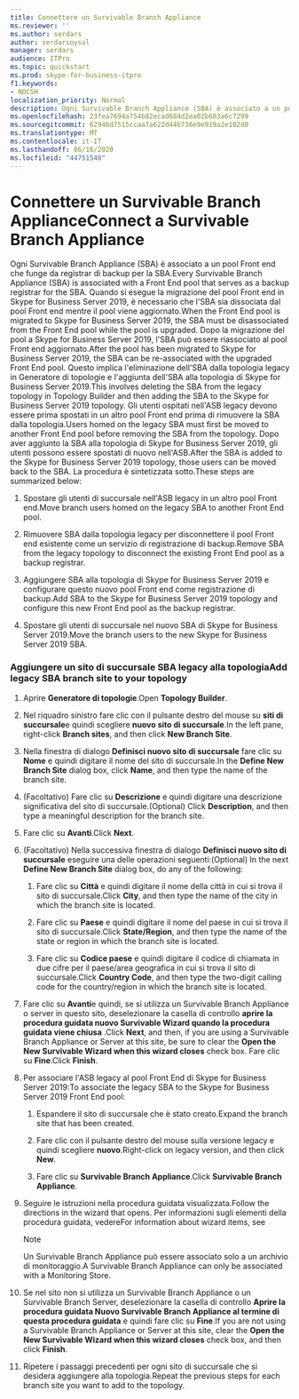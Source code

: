 ```yaml
---
title: Connettere un Survivable Branch Appliance
ms.reviewer: ''
ms.author: serdars
author: serdarsoysal
manager: serdars
audience: ITPro
ms.topic: quickstart
ms.prod: skype-for-business-itpro
f1.keywords:
- NOCSH
localization_priority: Normal
description: Ogni Survivable Branch Appliance (SBA) è associato a un pool Front end che funge da registrar di backup per la SBA. Quando si esegue la migrazione del pool Front end su Skype for Business Server 2019, è necessario che l'SBA sia dissociata dal pool Front end quando il pool viene aggiornato, una volta che il pool è stato migrato su Skype for Business Server 2019, l'SBA può essere riassociato al pool Front end aggiornato. Questo implica l'eliminazione dell'SBA dalla topologia legacy in Generatore di topologie e l'aggiunta dell'SBA alla topologia di Skype for Business Server 2019. Gli utenti ospitati nell'ASB legacy devono essere prima spostati in un altro pool Front end prima di rimuovere la SBA dalla topologia. Dopo aver aggiunto l'SBA alla topologia di Skype for Business Server 2019, gli utenti possono quindi essere spostati di nuovo nell'ASB. La procedura è sintetizzata sotto.
ms.openlocfilehash: 23fea7694a754b82ecad684d2ea02b603a6c7299
ms.sourcegitcommit: 62946d7515ccaa7a622d44b736e9e919a2e102d0
ms.translationtype: MT
ms.contentlocale: it-IT
ms.lasthandoff: 06/16/2020
ms.locfileid: "44751548"
---
```

# <a name="connect-a-survivable-branch-appliance"></a><span data-ttu-id="a7355-108">Connettere un Survivable Branch Appliance</span><span class="sxs-lookup"><span data-stu-id="a7355-108">Connect a Survivable Branch Appliance</span></span>

<span data-ttu-id="a7355-109">Ogni Survivable Branch Appliance (SBA) è associato a un pool Front end che funge da registrar di backup per la SBA.</span><span class="sxs-lookup"><span data-stu-id="a7355-109">Every Survivable Branch Appliance (SBA) is associated with a Front End pool that serves as a backup registrar for the SBA.</span></span> <span data-ttu-id="a7355-110">Quando si esegue la migrazione del pool Front end in Skype for Business Server 2019, è necessario che l'SBA sia dissociata dal pool Front end mentre il pool viene aggiornato.</span><span class="sxs-lookup"><span data-stu-id="a7355-110">When the Front End pool is migrated to Skype for Business Server 2019, the SBA must be disassociated from the Front End pool while the pool is upgraded.</span></span> <span data-ttu-id="a7355-111">Dopo la migrazione del pool a Skype for Business Server 2019, l'SBA può essere riassociato al pool Front end aggiornato.</span><span class="sxs-lookup"><span data-stu-id="a7355-111">After the pool has been migrated to Skype for Business Server 2019, the SBA can be re-associated with the upgraded Front End pool.</span></span> <span data-ttu-id="a7355-112">Questo implica l'eliminazione dell'SBA dalla topologia legacy in Generatore di topologie e l'aggiunta dell'SBA alla topologia di Skype for Business Server 2019.</span><span class="sxs-lookup"><span data-stu-id="a7355-112">This involves deleting the SBA from the legacy topology in Topology Builder and then adding the SBA to the Skype for Business Server 2019 topology.</span></span> <span data-ttu-id="a7355-113">Gli utenti ospitati nell'ASB legacy devono essere prima spostati in un altro pool Front end prima di rimuovere la SBA dalla topologia.</span><span class="sxs-lookup"><span data-stu-id="a7355-113">Users homed on the legacy SBA must first be moved to another Front End pool before removing the SBA from the topology.</span></span> <span data-ttu-id="a7355-114">Dopo aver aggiunto la SBA alla topologia di Skype for Business Server 2019, gli utenti possono essere spostati di nuovo nell'ASB.</span><span class="sxs-lookup"><span data-stu-id="a7355-114">After the SBA is added to the Skype for Business Server 2019 topology, those users can be moved back to the SBA.</span></span> <span data-ttu-id="a7355-115">La procedura è sintetizzata sotto.</span><span class="sxs-lookup"><span data-stu-id="a7355-115">These steps are summarized below:</span></span>
  
1. <span data-ttu-id="a7355-116">Spostare gli utenti di succursale nell'ASB legacy in un altro pool Front end.</span><span class="sxs-lookup"><span data-stu-id="a7355-116">Move branch users homed on the legacy SBA to another Front End pool.</span></span>
    
2. <span data-ttu-id="a7355-117">Rimuovere SBA dalla topologia legacy per disconnettere il pool Front end esistente come un servizio di registrazione di backup.</span><span class="sxs-lookup"><span data-stu-id="a7355-117">Remove SBA from the legacy topology to disconnect the existing Front End pool as a backup registrar.</span></span>
    
3. <span data-ttu-id="a7355-118">Aggiungere SBA alla topologia di Skype for Business Server 2019 e configurare questo nuovo pool Front end come registrazione di backup.</span><span class="sxs-lookup"><span data-stu-id="a7355-118">Add SBA to the Skype for Business Server 2019 topology and configure this new Front End pool as the backup registrar.</span></span> 
    
4. <span data-ttu-id="a7355-119">Spostare gli utenti di succursale nel nuovo SBA di Skype for Business Server 2019.</span><span class="sxs-lookup"><span data-stu-id="a7355-119">Move the branch users to the new Skype for Business Server 2019 SBA.</span></span>
    
### <a name="add-legacy-sba-branch-site-to-your-topology"></a><span data-ttu-id="a7355-120">Aggiungere un sito di succursale SBA legacy alla topologia</span><span class="sxs-lookup"><span data-stu-id="a7355-120">Add legacy SBA branch site to your topology</span></span>

1. <span data-ttu-id="a7355-121">Aprire **Generatore di topologie**.</span><span class="sxs-lookup"><span data-stu-id="a7355-121">Open **Topology Builder**.</span></span>
    
2. <span data-ttu-id="a7355-122">Nel riquadro sinistro fare clic con il pulsante destro del mouse su **siti di succursale**e quindi scegliere **nuovo sito di succursale**.</span><span class="sxs-lookup"><span data-stu-id="a7355-122">In the left pane, right-click **Branch sites**, and then click **New Branch Site**.</span></span>
    
3. <span data-ttu-id="a7355-123">Nella finestra di dialogo **Definisci nuovo sito di succursale** fare clic su **Nome** e quindi digitare il nome del sito di succursale.</span><span class="sxs-lookup"><span data-stu-id="a7355-123">In the **Define New Branch Site** dialog box, click **Name**, and then type the name of the branch site.</span></span>
    
4. <span data-ttu-id="a7355-124">(Facoltativo) Fare clic su **Descrizione** e quindi digitare una descrizione significativa del sito di succursale.</span><span class="sxs-lookup"><span data-stu-id="a7355-124">(Optional) Click **Description**, and then type a meaningful description for the branch site.</span></span>
    
5. <span data-ttu-id="a7355-125">Fare clic su **Avanti**.</span><span class="sxs-lookup"><span data-stu-id="a7355-125">Click **Next**.</span></span>
    
6. <span data-ttu-id="a7355-126">(Facoltativo) Nella successiva finestra di dialogo **Definisci nuovo sito di succursale** eseguire una delle operazioni seguenti:</span><span class="sxs-lookup"><span data-stu-id="a7355-126">(Optional) In the next **Define New Branch Site** dialog box, do any of the following:</span></span> 
    
    1. <span data-ttu-id="a7355-127">Fare clic su **Città** e quindi digitare il nome della città in cui si trova il sito di succursale.</span><span class="sxs-lookup"><span data-stu-id="a7355-127">Click **City**, and then type the name of the city in which the branch site is located.</span></span>
    
    2. <span data-ttu-id="a7355-128">Fare clic su **Paese** e quindi digitare il nome del paese in cui si trova il sito di succursale.</span><span class="sxs-lookup"><span data-stu-id="a7355-128">Click **State/Region**, and then type the name of the state or region in which the branch site is located.</span></span>
    
    3. <span data-ttu-id="a7355-129">Fare clic su **Codice paese** e quindi digitare il codice di chiamata in due cifre per il paese/area geografica in cui si trova il sito di succursale.</span><span class="sxs-lookup"><span data-stu-id="a7355-129">Click **Country Code**, and then type the two-digit calling code for the country/region in which the branch site is located.</span></span>
    
7. <span data-ttu-id="a7355-130">Fare clic su **Avanti**e quindi, se si utilizza un Survivable Branch Appliance o server in questo sito, deselezionare la casella di controllo **aprire la procedura guidata nuovo Survivable Wizard quando la procedura guidata viene chiusa** .</span><span class="sxs-lookup"><span data-stu-id="a7355-130">Click **Next**, and then, if you are using a Survivable Branch Appliance or Server at this site, be sure to clear the **Open the New Survivable Wizard when this wizard closes** check box.</span></span> <span data-ttu-id="a7355-131">Fare clic su **Fine**.</span><span class="sxs-lookup"><span data-stu-id="a7355-131">Click **Finish**.</span></span>
    
8. <span data-ttu-id="a7355-132">Per associare l'ASB legacy al pool Front End di Skype for Business Server 2019:</span><span class="sxs-lookup"><span data-stu-id="a7355-132">To associate the legacy SBA to the Skype for Business Server 2019 Front End pool:</span></span>
    
    1. <span data-ttu-id="a7355-133">Espandere il sito di succursale che è stato creato.</span><span class="sxs-lookup"><span data-stu-id="a7355-133">Expand the branch site that has been created.</span></span> 
    
    2. <span data-ttu-id="a7355-134">Fare clic con il pulsante destro del mouse sulla versione legacy e quindi scegliere **nuovo**.</span><span class="sxs-lookup"><span data-stu-id="a7355-134">Right-click on legacy version, and then click **New**.</span></span>
    
    3. <span data-ttu-id="a7355-135">Fare clic su **Survivable Branch Appliance**.</span><span class="sxs-lookup"><span data-stu-id="a7355-135">Click **Survivable Branch Appliance**.</span></span>
    
9. <span data-ttu-id="a7355-136">Seguire le istruzioni nella procedura guidata visualizzata.</span><span class="sxs-lookup"><span data-stu-id="a7355-136">Follow the directions in the wizard that opens.</span></span> <span data-ttu-id="a7355-137">Per informazioni sugli elementi della procedura guidata, vedere</span><span class="sxs-lookup"><span data-stu-id="a7355-137">For information about wizard items, see</span></span>    
   <!-- [Define a Survivable Branch Appliance or Server in Lync 2013](https://technet.microsoft.com/library/gg398280(v=ocs.15).aspx). -->
   <!-- The above link points to un-rebranded 2013 content we will need to discuss rebrand or bring forward -->
    
    > [!NOTE]
    > <span data-ttu-id="a7355-138">Un Survivable Branch Appliance può essere associato solo a un archivio di monitoraggio.</span><span class="sxs-lookup"><span data-stu-id="a7355-138">A Survivable Branch Appliance can only be associated with a Monitoring Store.</span></span> 
  
10. <span data-ttu-id="a7355-139">Se nel sito non si utilizza un Survivable Branch Appliance o un Survivable Branch Server, deselezionare la casella di controllo **Aprire la procedura guidata Nuovo Survivable Branch Appliance al termine di questa procedura guidata** e quindi fare clic su **Fine**.</span><span class="sxs-lookup"><span data-stu-id="a7355-139">If you are not using a Survivable Branch Appliance or Server at this site, clear the **Open the New Survivable Wizard when this wizard closes** check box, and then click **Finish**.</span></span>
    
11. <span data-ttu-id="a7355-140">Ripetere i passaggi precedenti per ogni sito di succursale che si desidera aggiungere alla topologia.</span><span class="sxs-lookup"><span data-stu-id="a7355-140">Repeat the previous steps for each branch site you want to add to the topology.</span></span>
    

